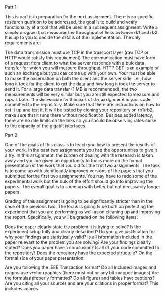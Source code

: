 Part 1

This is part is in preparation for the next assignment. There is no specific research question to be addressed, the goal is to build and verify functionality of a tool that will be used in a subsequent assignment. Write a simple program that measures the throughput of links between rb1 and rb2. It is up to you to decide the details of the implementation. The only requirements are:

The data transmission must use TCP in the transport layer (raw TCP or HTTP would satisfy this requirement)
The communication must have form of a request from client to what the server responds with a bulk data transfer for which you will measure throughput. HTTP GET is an example of such an exchange but you can come up with your own.
Your must be able to make the observation on both the client and the server side, i.e., how long it took for the client to get the data and how long it took the server to send it. For a large data transfer (1 MB is recommended), the two measurements will be very similar but you are still expected to measure and report both.
The deliverable for this part of the assignment is your code committed to the repository. Make sure that there are instructions on how to set it up and test it. It will be tested by cloning your repository on rb1/rb2, make sure that it runs there without modification. Besides added latency, there are no rate limits on the links so you should be observing rates close to the capacity of the gigabit interfaces.

Part 2

One of the goals of this class is to teach you how to present the results of your work. In the past two assignments you had the opportunities to give it a try. In this assignment, the burden of dealing with the research is taken away and you are given an opportunity to focus more on the formal presentation of the work that you did for the first two assignments. The task is to come up with significantly improved versions of the papers that you submitted for the first two assignments. You may have to redo some of the experimental work but the bulk of the effort should go into improving the papers. The overall goal is to come up with better but not necessarily longer papers.

Grading of this assignment is going to be significantly stricter than in the case of the previous two. The focus is going to be both on perfecting the experiment that you are performing as well as on cleaning up and improving the report. Specifically, you will be graded on the following items:

Does the paper clearly state the problem it is trying to solve?
Is the experiment setup fully and clearly described?
Do you give justification for why your findings are statistically valid?
Is all information included in the paper relevant to the problem you are solving?
Are your findings clearly stated?
Does you paper have a conclusion?
Is all of your code committed to the repository? Does the repository have the expected structure?
On the formal side of your paper presentation:

Are you following the IEEE Transaction format?
Do all included images and graphs use vector graphics (there must not be any bit-mapped images)
Are the formulas properly formatted?
Do all figures and tables have captions?
Are you citing all your sources and are your citations in proper format? This includes images.
